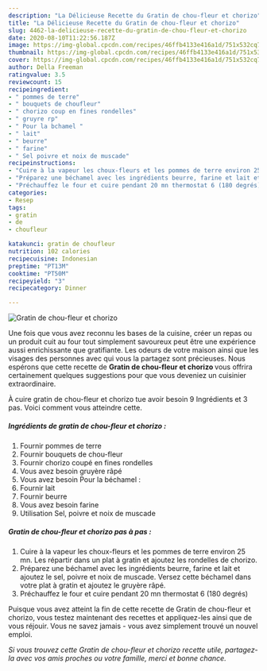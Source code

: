 ```yaml
---
description: "La Délicieuse Recette du Gratin de chou-fleur et chorizo"
title: "La Délicieuse Recette du Gratin de chou-fleur et chorizo"
slug: 4462-la-delicieuse-recette-du-gratin-de-chou-fleur-et-chorizo
date: 2020-08-10T11:22:56.187Z
image: https://img-global.cpcdn.com/recipes/46ffb4133e416a1d/751x532cq70/gratin-de-chou-fleur-et-chorizo-photo-principale-de-la-recette.jpg
thumbnail: https://img-global.cpcdn.com/recipes/46ffb4133e416a1d/751x532cq70/gratin-de-chou-fleur-et-chorizo-photo-principale-de-la-recette.jpg
cover: https://img-global.cpcdn.com/recipes/46ffb4133e416a1d/751x532cq70/gratin-de-chou-fleur-et-chorizo-photo-principale-de-la-recette.jpg
author: Della Freeman
ratingvalue: 3.5
reviewcount: 15
recipeingredient:
- " pommes de terre"
- " bouquets de choufleur"
- " chorizo coup en fines rondelles"
- " gruyre rp"
- " Pour la bchamel "
- " lait"
- " beurre"
- " farine"
- " Sel poivre et noix de muscade"
recipeinstructions:
- "Cuire à la vapeur les choux-fleurs et les pommes de terre environ 25 mn. Les répartir dans un plat à gratin et ajoutez les rondelles de chorizo."
- "Préparez une béchamel avec les ingrédients beurre, farine et lait et ajoutez le sel, poivre et noix de muscade. Versez cette béchamel dans votre plat à gratin et ajoutez le gruyère râpé."
- "Préchauffez le four et cuire pendant 20 mn thermostat 6 (180 degrés)"
categories:
- Resep
tags:
- gratin
- de
- choufleur

katakunci: gratin de choufleur 
nutrition: 102 calories
recipecuisine: Indonesian
preptime: "PT13M"
cooktime: "PT50M"
recipeyield: "3"
recipecategory: Dinner

---
```



![Gratin de chou-fleur et chorizo](https://img-global.cpcdn.com/recipes/46ffb4133e416a1d/751x532cq70/gratin-de-chou-fleur-et-chorizo-photo-principale-de-la-recette.jpg)

Une fois que vous avez reconnu les bases de la cuisine, créer un repas ou un produit cuit au four tout simplement savoureux peut être une expérience aussi enrichissante que gratifiante. Les odeurs de votre maison ainsi que les visages des personnes avec qui vous la partagez sont précieuses. Nous espérons que cette recette de <strong> Gratin de chou-fleur et chorizo </strong> vous offrira certainement quelques suggestions pour que vous deveniez un cuisinier extraordinaire.

<!--inarticleads1-->

À cuire gratin de chou-fleur et chorizo tue avoir besoin 9 Ingrédients et 3 pas. Voici comment vous atteindre cette.

##### Ingrédients de gratin de chou-fleur et chorizo :

1. Fournir  pommes de terre
1. Fournir  bouquets de chou-fleur
1. Fournir  chorizo coupé en fines rondelles
1. Vous avez besoin  gruyère râpé
1. Vous avez besoin  Pour la béchamel :
1. Fournir  lait
1. Fournir  beurre
1. Vous avez besoin  farine
1. Utilisation  Sel, poivre et noix de muscade




<!--inarticleads2-->

##### Gratin de chou-fleur et chorizo pas à pas :

1. Cuire à la vapeur les choux-fleurs et les pommes de terre environ 25 mn. Les répartir dans un plat à gratin et ajoutez les rondelles de chorizo.
1. Préparez une béchamel avec les ingrédients beurre, farine et lait et ajoutez le sel, poivre et noix de muscade. Versez cette béchamel dans votre plat à gratin et ajoutez le gruyère râpé.
1. Préchauffez le four et cuire pendant 20 mn thermostat 6 (180 degrés)




<!--inarticleads1-->

<p>
Puisque vous avez atteint la fin de cette recette de Gratin de chou-fleur et chorizo, vous testez maintenant des recettes et appliquez-les ainsi que de vous réjouir. Vous ne savez jamais - vous avez simplement trouvé un nouvel emploi.
</p>

<p>
<i>Si vous trouvez cette Gratin de chou-fleur et chorizo recette utile, partagez-la avec vos amis proches ou votre famille, merci et bonne chance.</i>
</p>
